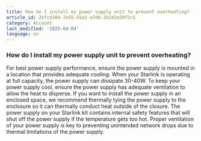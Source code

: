 ```yaml
---
title: How do I install my power supply unit to prevent overheating?
article_id: 2bfcd384-7e55-55e2-a7d6-3b242a39f2c5
category: Account
last_modified: '2025-04-04'
language: en
---
```


### How do I install my power supply unit to prevent overheating?
For best power supply performance, ensure the power supply is mounted in a location that provides adequate cooling.
When your Starlink is operating at full capacity, the power supply can dissipate 30-40W. To keep your power supply cool, ensure the power supply has adequate ventilation to allow the heat to disperse. 
If you want to install the power supply in an enclosed space, we recommend thermally tying the power supply to the enclosure so it can thermally conduct heat outside of the closure.
The power supply on your Starlink kit contains internal safety features that will shut off the power supply if the temperature gets too hot. Proper ventilation of your power supply is key to preventing unintended network drops due to thermal limitations of the power supply. 